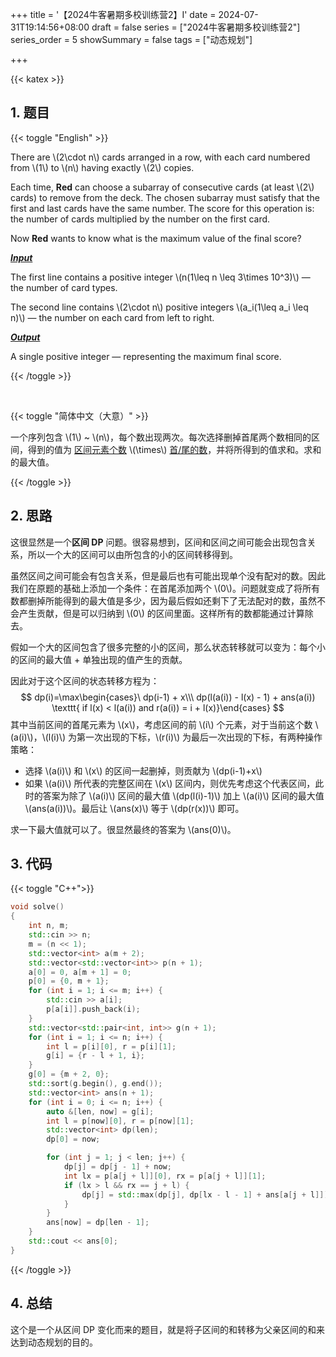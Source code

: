 +++
title = '【2024牛客暑期多校训练营2】I'
date = 2024-07-31T19:14:56+08:00
draft = false
series = ["2024牛客暑期多校训练营2"]
series_order = 5
showSummary = false
tags = ["动态规划"]

+++

{{< katex >}}

## 1. 题目

{{< toggle "English" >}}

There are \\(2\cdot n\\) cards arranged in a row, with each card numbered from \\(1\\) to \\(n\\) having exactly \\(2\\) copies.

Each time, **Red** can choose a subarray of consecutive cards (at least \\(2\\) cards) to remove from the deck. The chosen subarray must satisfy that the first and last cards have the same number. The score for this operation is: the number of cards multiplied by the number on the first card.

Now **Red** wants to know what is the maximum value of the final score?

***<u>Input</u>***

The first line contains a positive integer \\(n(1\leq n \leq 3\times 10^3)\\) — the number of card types.

The second line contains \\(2\cdot n\\) positive integers \\(a_i(1\leq a_i \leq n)\\) — the number on each card from left to right.

***<u>Output</u>***

A single positive integer — representing the maximum final score.

{{< /toggle  >}}

</br>

{{< toggle "简体中文（大意）" >}}

一个序列包含 \\(1\\) ~ \\(n\\)，每个数出现两次。每次选择删掉首尾两个数相同的区间，得到的值为 <u>区间元素个数</u> \\(\times\\) <u>首/尾的数</u>，并将所得到的值求和。求和的最大值。

{{< /toggle  >}}

## 2. 思路

这很显然是一个**区间 DP** 问题。很容易想到，区间和区间之间可能会出现包含关系，所以一个大的区间可以由所包含的小的区间转移得到。

虽然区间之间可能会有包含关系，但是最后也有可能出现单个没有配对的数。因此我们在原题的基础上添加一个条件：在首尾添加两个 \\(0\\)。问题就变成了将所有数都删掉所能得到的最大值是多少，因为最后假如还剩下了无法配对的数，虽然不会产生贡献，但是可以归纳到 \\(0\\) 的区间里面。这样所有的数都能通过计算除去。

假如一个大的区间包含了很多完整的小的区间，那么状态转移就可以变为：每个小的区间的最大值 + 单独出现的值产生的贡献。

因此对于这个区间的状态转移方程为：
$$
dp(i)=\max\begin{cases}\  dp(i-1) + x\\\ dp(l(a(i)) - l(x) - 1) + ans(a(i)) \texttt{ if l(x) < l(a(i)) and r(a(i)) = i + l(x)}\end{cases}
$$
其中当前区间的首尾元素为 \\(x\\)，考虑区间的前 \\(i\\) 个元素，对于当前这个数 \\(a(i)\\)，\\(l(i)\\) 为第一次出现的下标，\\(r(i)\\) 为最后一次出现的下标，有两种操作策略：

- 选择 \\(a(i)\\) 和 \\(x\\) 的区间一起删掉，则贡献为 \\(dp(i-1)+x\\)
- 如果 \\(a(i)\\) 所代表的完整区间在 \\(x\\) 区间内，则优先考虑这个代表区间，此时的答案为除了 \\(a(i)\\) 区间的最大值 \\(dp(l(i)-1)\\) 加上 \\(a(i)\\) 区间的最大值 \\(ans(a(i))\\)。最后让 \\(ans(x)\\) 等于 \\(dp(r(x))\\) 即可。

求一下最大值就可以了。很显然最终的答案为 \\(ans(0)\\)。

## 3. 代码

{{< toggle "C++">}}

```cpp
void solve()
{
    int n, m;
    std::cin >> n;
    m = (n << 1);
    std::vector<int> a(m + 2);
    std::vector<std::vector<int>> p(n + 1);
    a[0] = 0, a[m + 1] = 0;
    p[0] = {0, m + 1};
    for (int i = 1; i <= m; i++) {
        std::cin >> a[i];
        p[a[i]].push_back(i);
    }
    std::vector<std::pair<int, int>> g(n + 1);
    for (int i = 1; i <= n; i++) {
        int l = p[i][0], r = p[i][1];
        g[i] = {r - l + 1, i};
    }
    g[0] = {m + 2, 0};
    std::sort(g.begin(), g.end());
    std::vector<int> ans(n + 1);
    for (int i = 0; i <= n; i++) {
        auto &[len, now] = g[i];
        int l = p[now][0], r = p[now][1];
        std::vector<int> dp(len);
        dp[0] = now;

        for (int j = 1; j < len; j++) {
            dp[j] = dp[j - 1] + now;
            int lx = p[a[j + l]][0], rx = p[a[j + l]][1];
            if (lx > l && rx == j + l) {
                dp[j] = std::max(dp[j], dp[lx - l - 1] + ans[a[j + l]]);
            }
        }
        ans[now] = dp[len - 1];
    }
    std::cout << ans[0];
}
```

{{< /toggle >}}

## 4. 总结

这个是一个从区间 DP 变化而来的题目，就是将子区间的和转移为父亲区间的和来达到动态规划的目的。
